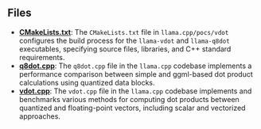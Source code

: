
## Files
- **[CMakeLists.txt](vdot/CMakeLists.txt.driver.md)**: The `CMakeLists.txt` file in `llama.cpp/pocs/vdot` configures the build process for the `llama-vdot` and `llama-q8dot` executables, specifying source files, libraries, and C++ standard requirements.
- **[q8dot.cpp](vdot/q8dot.cpp.driver.md)**: The `q8dot.cpp` file in the `llama.cpp` codebase implements a performance comparison between simple and ggml-based dot product calculations using quantized data blocks.
- **[vdot.cpp](vdot/vdot.cpp.driver.md)**: The `vdot.cpp` file in the `llama.cpp` codebase implements and benchmarks various methods for computing dot products between quantized and floating-point vectors, including scalar and vectorized approaches.

